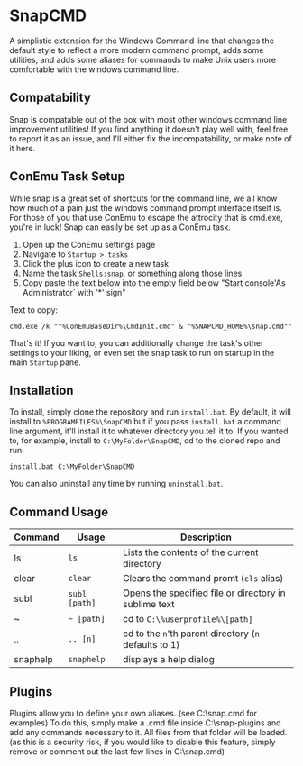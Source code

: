 SnapCMD
=======

A simplistic extension for the Windows Command line that changes the default style to reflect a more modern command prompt, adds some utilities, and adds some aliases for commands to make Unix users more comfortable with the windows command line.

Compatability
-------------

Snap is compatable out of the box with most other windows command line improvement utilities! If you find anything it doesn't play well with, feel free to report it as an issue, and I'll either fix the incompatability, or make note of it here.

ConEmu Task Setup
------------

While snap is a great set of shortcuts for the command line, we all know how much of a pain just the windows command prompt interface itself is. For those of you that use ConEmu to escape the attrocity that is cmd.exe, you're in luck! Snap can easily be set up as a ConEmu task.

1. Open up the ConEmu settings page
2. Navigate to `Startup > tasks`
3. Click the plus icon to create a new task
4. Name the task `Shells:snap`, or something along those lines
5. Copy paste the text below into the empty field below "Start console'As Administrator` with '*' sign"

Text to copy:

	cmd.exe /k ""%ConEmuBaseDir%\CmdInit.cmd" & "%SNAPCMD_HOME%\snap.cmd""

That's it! If you want to, you can additionally change the task's other settings to your liking, or even set the snap task to run on startup in the main `Startup` pane.

Installation
------------

To install, simply clone the repository and run `install.bat`. By default, it will install to `%PROGRAMFILES%\SnapCMD` but if you pass `install.bat` a command line argument, it'll install it to whatever directory you tell it to. If you wanted to, for example, install to `C:\MyFolder\SnapCMD`, cd to the cloned repo and run:

	install.bat	C:\MyFolder\SnapCMD

You can also uninstall any time by running `uninstall.bat`.

Command Usage
-------------

| Command | Usage | Description |
| ------- | ----- | ----------- |
| ls      | ```ls``` |  Lists the contents of the current directory |
| clear   | ```clear``` | Clears the command promt (```cls``` alias) |
| subl    | ```subl [path]``` | Opens the specified file or directory in sublime text |
| ~       | ```~ [path]``` | cd to ```C:\%userprofile%\[path]``` |
| ..      | ```.. [n]``` | cd to the ```n```'th parent directory (```n``` defaults to 1) |
| snaphelp | ```snaphelp``` | displays a help dialog |

Plugins
-------

Plugins allow you to define your own aliases. (see C:\\snap.cmd for examples) To do this, simply make a .cmd file inside C:\snap-plugins and add any commands necessary to it. All files from that folder will be loaded. (as this is a security risk, if you would like to disable this feature, simply remove or comment out the last few lines in C:\\snap.cmd)

